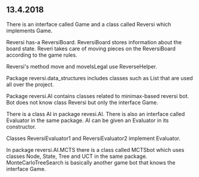 ## 13.4.2018

There is an interface called Game and a class called Reversi which implements Game.

Reversi has-a ReversiBoard. ReversiBoard stores information about the board state. Reveri takes care of moving pieces on the ReversiBoard according to the game rules.

Reversi's method move and moveIsLegal use ReverseHelper.

Package reversi.data_structures includes classes such as List that are used all over the project.

Package reversi.AI contains classes related to minimax-based reversi bot. Bot does not know class Reversi but only the interface Game.

There is a class AI in package revesi.AI. There is also an interface called Evaluator in the same package. AI can be given an Evaluator in its constructor.

Classes ReversiEvaluator1 and ReversiEvaluator2 implement Evaluator.

In package reversi.AI.MCTS there is a class called MCTSbot which uses classes Node, State, Tree and UCT in the same package. MonteCarloTreeSearch is basically another game bot that knows the interface Game.
